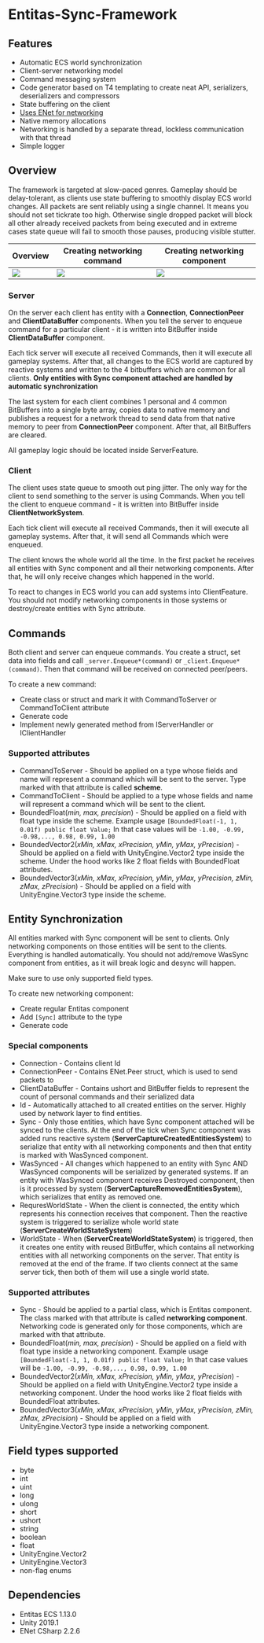 

# Entitas-Sync-Framework

## Features
- Automatic ECS world synchronization
- Client-server networking model
- Command messaging system
- Code generator based on T4 templating to create neat API, serializers, deserializers and compressors
- State buffering on the client
- [Uses ENet for networking](https://github.com/nxrighthere/ENet-CSharp)
- Native memory allocations
- Networking is handled by a separate thread, lockless communication with that thread
- Simple logger

## Overview
The framework is targeted at slow-paced genres. Gameplay should be delay-tolerant, as clients use state buffering to smoothly display ECS world changes. 
All packets are sent reliably using a single channel. It means you should not set tickrate too high. Otherwise single dropped packet will block all other already received packets from being executed and in extreme cases state queue will fail to smooth those pauses, producing visible stutter. 

| Overview  |  Creating networking command | Creating networking component | 
|--|--|--|
| [![][preview1]](https://www.youtube.com/watch?v=ACZ2bZECRfE) | [![][preview2]](https://www.youtube.com/watch?v=zoPJMG5a84A) | [![][preview3]](https://www.youtube.com/watch?v=GD5dm4FjkOQ) |

### Server
On the server each client has entity with a **Connection**, **ConnectionPeer** and **ClientDataBuffer** components. 
When you tell the server to enqueue command for a particular client - it is written into BitBuffer inside **ClientDataBuffer** component. 

Each tick server will execute all received Commands, then it will execute all gameplay systems.
After that, all changes to the ECS world are captured by reactive systems and written to the 4 bitbuffers which are common for all clients. **Only entities with Sync component attached are handled by automatic synchronization**

The last system for each client combines 1 personal and 4 common BitBuffers into a single byte array, copies data to native memory and publishes a request for a network thread to send data from that native memory to peer from **ConnectionPeer** component. After that, all BitBuffers are cleared.

All gameplay logic should be located inside ServerFeature.

### Client
The client uses state queue to smooth out ping jitter. 
The only way for the client to send something to the server is using Commands. 
When you tell the client to enqueue command - it is written into BitBuffer inside **ClientNetworkSystem**. 

Each tick client will execute all received Commands, then it will execute all gameplay systems.
After that, it will send all Commands which were enqueued.

The client knows the whole world all the time. In the first packet he receives all entities with Sync component and all their networking components. After that, he will only receive changes which happened in the world.

To react to changes in ECS world you can add systems into ClientFeature. You should not modify networking components in those systems or destroy/create entities with Sync attribute.

## Commands

Both client and server can enqueue commands. You create a struct, set data into fields and call `_server.Enqueue*(command)` or `_client.Enqueue*(command)`. Then that command will be received on connected peer/peers.

To create a new command:
- Create class or struct and mark it with CommandToServer or CommandToClient attribute
- Generate code
- Implement newly generated method from IServerHandler or IClientHandler

### Supported attributes
- CommandToServer - Should be applied on a type whose fields and name will represent a command which will be sent to the server. Type marked with that attribute is called **scheme**.
- CommandToClient - Should be applied to a type whose fields and name will represent a command which will be sent to the client.
- BoundedFloat(*min, max, precision*) - Should be applied on a field with float type inside the scheme. Example usage `[BoundedFloat(-1, 1, 0.01f) public float Value;` In that case values will be `-1.00, -0.99, -0.98,..., 0.98, 0.99, 1.00`
- BoundedVector2(*xMin, xMax, xPrecision, yMin, yMax, yPrecision*) - Should be applied on a field with UnityEngine.Vector2 type inside the scheme. Under the hood works like 2 float fields with BoundedFloat attributes.
- BoundedVector3(*xMin, xMax, xPrecision, yMin, yMax, yPrecision, zMin, zMax, zPrecision*)  - Should be applied on a field with UnityEngine.Vector3 type inside the scheme.

## Entity Synchronization 

All entities marked with Sync component will be sent to clients. Only networking components on those entities will be sent to the clients. Everything is handled automatically. You should not add/remove WasSync component from entities, as it will break logic and desync will happen.

Make sure to use only supported field types.

To create new networking component:
- Create regular Entitas component
- Add `[Sync]` attribute to the type
- Generate code

### Special components
- Connection - Contains client Id
- ConnectionPeer - Contains ENet.Peer struct, which is used to send packets to
- ClientDataBuffer  - Contains ushort and BitBuffer fields to represent the count of personal commands and their serialized data
- Id - Automatically attached to all created entities on the server. Highly used by network layer to find entities.
- Sync - Only those entities, which have Sync component attached will be synced to the clients. At the end of the tick when Sync component was added runs reactive system (**ServerCaptureCreatedEntitiesSystem**) to serialize that entity with all networking components and then that entity is marked with WasSynced component.
- WasSynced - All changes which happened to an entity with Sync AND WasSynced components will be serialized by generated systems. If an entity with WasSynced component receives Destroyed component, then is it processed by system (**ServerCaptureRemovedEntitiesSystem**), which serializes that entity as removed one.
- RequresWorldState - When the client is connected, the entity which represents his connection receives that component. Then the reactive system is triggered to serialize whole world state (**ServerCreateWorldStateSystem**)
- WorldState - When (**ServerCreateWorldStateSystem**) is triggered, then it creates one entity with reused BitBuffer, which contains all networking entities with all networking components on the server. That entity is removed at the end of the frame. If two clients connect at the same server tick, then both of them will use a single world state.
### Supported attributes
- Sync - Should be applied to a partial class, which is Entitas component. The class marked with that attribute is called **networking component**. Networking code is generated only for those components, which are marked with that attribute.
- BoundedFloat(*min, max, precision*) - Should be applied on a field with float type inside a networking component. Example usage `[BoundedFloat(-1, 1, 0.01f) public float Value;` In that case values will be `-1.00, -0.99, -0.98,..., 0.98, 0.99, 1.00`
- BoundedVector2(*xMin, xMax, xPrecision, yMin, yMax, yPrecision*) - Should be applied on a field with UnityEngine.Vector2 type inside a networking component. Under the hood works like 2 float fields with BoundedFloat attributes.
- BoundedVector3(*xMin, xMax, xPrecision, yMin, yMax, yPrecision, zMin, zMax, zPrecision*)  - Should be applied on a field with UnityEngine.Vector3 type inside a networking component.

## Field types supported
- byte
- int
- uint
- long
- ulong
- short
- ushort
- string
- boolean
- float
- UnityEngine.Vector2
- UnityEngine.Vector3
- non-flag enums

## Dependencies
- Entitas ECS 1.13.0
- Unity 2019.1
- ENet CSharp 2.2.6 

[preview1]: https://i.imgur.com/H4a5rTv.png
[preview2]: https://i.imgur.com/o0etJ5k.png
[preview3]: https://i.imgur.com/lty8gA0.png
